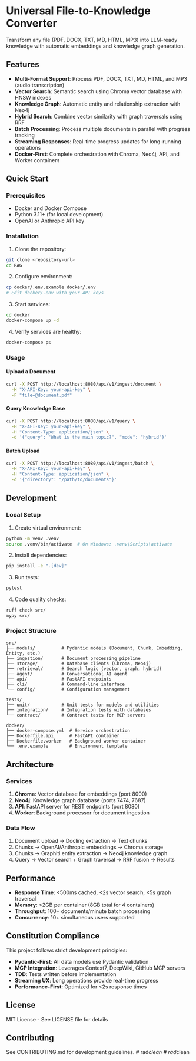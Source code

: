 # Universal File-to-Knowledge Converter

Transform any file (PDF, DOCX, TXT, MD, HTML, MP3) into LLM-ready knowledge with automatic embeddings and knowledge graph generation.

## Features

- **Multi-Format Support**: Process PDF, DOCX, TXT, MD, HTML, and MP3 (audio transcription)
- **Vector Search**: Semantic search using Chroma vector database with HNSW indexes
- **Knowledge Graph**: Automatic entity and relationship extraction with Neo4j
- **Hybrid Search**: Combine vector similarity with graph traversals using RRF
- **Batch Processing**: Process multiple documents in parallel with progress tracking
- **Streaming Responses**: Real-time progress updates for long-running operations
- **Docker-First**: Complete orchestration with Chroma, Neo4j, API, and Worker containers

## Quick Start

### Prerequisites

- Docker and Docker Compose
- Python 3.11+ (for local development)
- OpenAI or Anthropic API key

### Installation

1. Clone the repository:
```bash
git clone <repository-url>
cd RAG
```

2. Configure environment:
```bash
cp docker/.env.example docker/.env
# Edit docker/.env with your API keys
```

3. Start services:
```bash
cd docker
docker-compose up -d
```

4. Verify services are healthy:
```bash
docker-compose ps
```

### Usage

#### Upload a Document
```bash
curl -X POST http://localhost:8080/api/v1/ingest/document \
  -H "X-API-Key: your-api-key" \
  -F "file=@document.pdf"
```

#### Query Knowledge Base
```bash
curl -X POST http://localhost:8080/api/v1/query \
  -H "X-API-Key: your-api-key" \
  -H "Content-Type: application/json" \
  -d '{"query": "What is the main topic?", "mode": "hybrid"}'
```

#### Batch Upload
```bash
curl -X POST http://localhost:8080/api/v1/ingest/batch \
  -H "X-API-Key: your-api-key" \
  -H "Content-Type: application/json" \
  -d '{"directory": "/path/to/documents"}'
```

## Development

### Local Setup

1. Create virtual environment:
```bash
python -m venv .venv
source .venv/bin/activate  # On Windows: .venv\Scripts\activate
```

2. Install dependencies:
```bash
pip install -e ".[dev]"
```

3. Run tests:
```bash
pytest
```

4. Code quality checks:
```bash
ruff check src/
mypy src/
```

### Project Structure

```
src/
├── models/          # Pydantic models (Document, Chunk, Embedding, Entity, etc.)
├── ingestion/       # Document processing pipeline
├── storage/         # Database clients (Chroma, Neo4j)
├── retrieval/       # Search logic (vector, graph, hybrid)
├── agent/           # Conversational AI agent
├── api/             # FastAPI endpoints
├── cli/             # Command-line interface
└── config/          # Configuration management

tests/
├── unit/            # Unit tests for models and utilities
├── integration/     # Integration tests with databases
└── contract/        # Contract tests for MCP servers

docker/
├── docker-compose.yml  # Service orchestration
├── Dockerfile.api      # FastAPI container
├── Dockerfile.worker   # Background worker container
└── .env.example        # Environment template
```

## Architecture

### Services

1. **Chroma**: Vector database for embeddings (port 8000)
2. **Neo4j**: Knowledge graph database (ports 7474, 7687)
3. **API**: FastAPI server for REST endpoints (port 8080)
4. **Worker**: Background processor for document ingestion

### Data Flow

1. Document upload → Docling extraction → Text chunks
2. Chunks → OpenAI/Anthropic embeddings → Chroma storage
3. Chunks → Graphiti entity extraction → Neo4j knowledge graph
4. Query → Vector search + Graph traversal → RRF fusion → Results

## Performance

- **Response Time**: <500ms cached, <2s vector search, <5s graph traversal
- **Memory**: <2GB per container (8GB total for 4 containers)
- **Throughput**: 100+ documents/minute batch processing
- **Concurrency**: 10+ simultaneous users supported

## Constitution Compliance

This project follows strict development principles:

- **Pydantic-First**: All data models use Pydantic validation
- **MCP Integration**: Leverages Context7, DeepWiki, GitHub MCP servers
- **TDD**: Tests written before implementation
- **Streaming UX**: Long operations provide real-time progress
- **Performance-First**: Optimized for <2s response times

## License

MIT License - See LICENSE file for details

## Contributing

See CONTRIBUTING.md for development guidelines.
#   r a d _ c l e a n  
 #   r a d _ c l e a n  
 